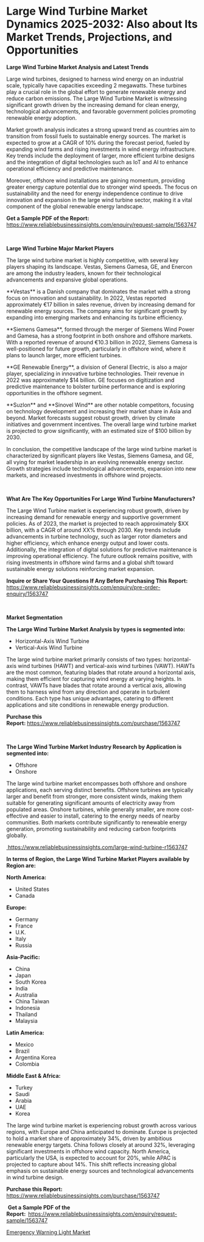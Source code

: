 <p><h1>Large Wind Turbine Market Dynamics 2025-2032: Also about Its Market Trends, Projections, and Opportunities</h1></p><p><strong>Large Wind Turbine Market Analysis and Latest Trends</strong></p>
<p><p>Large wind turbines, designed to harness wind energy on an industrial scale, typically have capacities exceeding 2 megawatts. These turbines play a crucial role in the global effort to generate renewable energy and reduce carbon emissions. The Large Wind Turbine Market is witnessing significant growth driven by the increasing demand for clean energy, technological advancements, and favorable government policies promoting renewable energy adoption.</p><p>Market growth analysis indicates a strong upward trend as countries aim to transition from fossil fuels to sustainable energy sources. The market is expected to grow at a CAGR of 10% during the forecast period, fueled by expanding wind farms and rising investments in wind energy infrastructure. Key trends include the deployment of larger, more efficient turbine designs and the integration of digital technologies such as IoT and AI to enhance operational efficiency and predictive maintenance.</p><p>Moreover, offshore wind installations are gaining momentum, providing greater energy capture potential due to stronger wind speeds. The focus on sustainability and the need for energy independence continue to drive innovation and expansion in the large wind turbine sector, making it a vital component of the global renewable energy landscape.</p></p>
<p><strong>Get a Sample PDF of the Report:&nbsp;</strong> <a href="https://www.reliablebusinessinsights.com/enquiry/request-sample/1563747?utm_campaign=2275&utm_medium=2&utm_source=Github&utm_content=ia&utm_term=13022025&utm_id=large-wind-turbine">https://www.reliablebusinessinsights.com/enquiry/request-sample/1563747</a></p>
<p>&nbsp;</p>
<p><strong>Large Wind Turbine Major Market Players</strong></p>
<p><p>The large wind turbine market is highly competitive, with several key players shaping its landscape. Vestas, Siemens Gamesa, GE, and Enercon are among the industry leaders, known for their technological advancements and expansive global operations.</p><p>**Vestas** is a Danish company that dominates the market with a strong focus on innovation and sustainability. In 2022, Vestas reported approximately €17 billion in sales revenue, driven by increasing demand for renewable energy sources. The company aims for significant growth by expanding into emerging markets and enhancing its turbine efficiency.</p><p>**Siemens Gamesa**, formed through the merger of Siemens Wind Power and Gamesa, has a strong footprint in both onshore and offshore markets. With a reported revenue of around €10.3 billion in 2022, Siemens Gamesa is well-positioned for future growth, particularly in offshore wind, where it plans to launch larger, more efficient turbines.</p><p>**GE Renewable Energy**, a division of General Electric, is also a major player, specializing in innovative turbine technologies. Their revenue in 2022 was approximately $14 billion. GE focuses on digitization and predictive maintenance to bolster turbine performance and is exploring opportunities in the offshore segment.</p><p>**Suzlon** and **Sinovel Wind** are other notable competitors, focusing on technology development and increasing their market share in Asia and beyond. Market forecasts suggest robust growth, driven by climate initiatives and government incentives. The overall large wind turbine market is projected to grow significantly, with an estimated size of $100 billion by 2030.</p><p>In conclusion, the competitive landscape of the large wind turbine market is characterized by significant players like Vestas, Siemens Gamesa, and GE, all vying for market leadership in an evolving renewable energy sector. Growth strategies include technological advancements, expansion into new markets, and increased investments in offshore wind projects.</p></p>
<p>&nbsp;</p>
<p><strong>What Are The Key Opportunities For Large Wind Turbine Manufacturers?</strong></p>
<p><p>The Large Wind Turbine market is experiencing robust growth, driven by increasing demand for renewable energy and supportive government policies. As of 2023, the market is projected to reach approximately $XX billion, with a CAGR of around XX% through 2030. Key trends include advancements in turbine technology, such as larger rotor diameters and higher efficiency, which enhance energy output and lower costs. Additionally, the integration of digital solutions for predictive maintenance is improving operational efficiency. The future outlook remains positive, with rising investments in offshore wind farms and a global shift toward sustainable energy solutions reinforcing market expansion.</p></p>
<p><strong>Inquire or Share Your Questions If Any Before Purchasing This Report:</strong> <a href="https://www.reliablebusinessinsights.com/enquiry/pre-order-enquiry/1563747?utm_campaign=2275&utm_medium=2&utm_source=Github&utm_content=ia&utm_term=13022025&utm_id=large-wind-turbine">https://www.reliablebusinessinsights.com/enquiry/pre-order-enquiry/1563747</a></p>
<p>&nbsp;</p>
<p><strong>Market Segmentation</strong></p>
<p><strong>The Large Wind Turbine Market Analysis by types is segmented into:</strong></p>
<p><ul><li>Horizontal-Axis Wind Turbine</li><li>Vertical-Axis Wind Turbine</li></ul></p>
<p><p>The large wind turbine market primarily consists of two types: horizontal-axis wind turbines (HAWT) and vertical-axis wind turbines (VAWT). HAWTs are the most common, featuring blades that rotate around a horizontal axis, making them efficient for capturing wind energy at varying heights. In contrast, VAWTs have blades that rotate around a vertical axis, allowing them to harness wind from any direction and operate in turbulent conditions. Each type has unique advantages, catering to different applications and site conditions in renewable energy production.</p></p>
<p><strong>Purchase this Report:&nbsp;</strong><a href="https://www.reliablebusinessinsights.com/purchase/1563747?utm_campaign=2275&utm_medium=2&utm_source=Github&utm_content=ia&utm_term=13022025&utm_id=large-wind-turbine">https://www.reliablebusinessinsights.com/purchase/1563747</a></p>
<p>&nbsp;</p>
<p><strong>The Large Wind Turbine Market Industry Research by Application is segmented into:</strong></p>
<p><ul><li>Offshore</li><li>Onshore</li></ul></p>
<p><p>The large wind turbine market encompasses both offshore and onshore applications, each serving distinct benefits. Offshore turbines are typically larger and benefit from stronger, more consistent winds, making them suitable for generating significant amounts of electricity away from populated areas. Onshore turbines, while generally smaller, are more cost-effective and easier to install, catering to the energy needs of nearby communities. Both markets contribute significantly to renewable energy generation, promoting sustainability and reducing carbon footprints globally.</p></p>
<p><a href="https://www.reliablebusinessinsights.com/large-wind-turbine-r1563747?utm_campaign=2275&utm_medium=2&utm_source=Github&utm_content=ia&utm_term=13022025&utm_id=large-wind-turbine">&nbsp;https://www.reliablebusinessinsights.com/large-wind-turbine-r1563747</a></p>
<p><strong>In terms of Region, the Large Wind Turbine Market Players available by Region are:</strong></p>
<p>
    <p> <strong> North America: </strong>
        <ul>
            <li>United States</li>
            <li>Canada</li>
        </ul>
        </p> 
    <p> <strong> Europe: </strong>
        <ul>
            <li>Germany</li>
            <li>France</li>
            <li>U.K.</li>
            <li>Italy</li>
            <li>Russia</li>
        </ul>
        </p> 
    <p> <strong> Asia-Pacific: </strong>
        <ul>
            <li>China</li>
            <li>Japan</li>
            <li>South Korea</li>
            <li>India</li>
            <li>Australia</li>
            <li>China Taiwan</li>
            <li>Indonesia</li>
            <li>Thailand</li>
            <li>Malaysia</li>
        </ul>
        </p> 
    <p> <strong> Latin America: </strong>
        <ul>
            <li>Mexico</li>
            <li>Brazil</li>
            <li>Argentina Korea</li>
            <li>Colombia</li>
        </ul>
        </p> 
    <p> <strong> Middle East & Africa: </strong>
        <ul>
            <li>Turkey</li>
            <li>Saudi</li>
            <li>Arabia</li>
            <li>UAE</li>
            <li>Korea</li>
        </ul>
    </p>
    </p>
<p><p>The large wind turbine market is experiencing robust growth across various regions, with Europe and China anticipated to dominate. Europe is projected to hold a market share of approximately 34%, driven by ambitious renewable energy targets. China follows closely at around 32%, leveraging significant investments in offshore wind capacity. North America, particularly the USA, is expected to account for 20%, while APAC is projected to capture about 14%. This shift reflects increasing global emphasis on sustainable energy sources and technological advancements in wind turbine design.</p></p>
<p><strong>Purchase this Report: </strong><a href="https://www.reliablebusinessinsights.com/purchase/1563747?utm_campaign=2275&utm_medium=2&utm_source=Github&utm_content=ia&utm_term=13022025&utm_id=large-wind-turbine">https://www.reliablebusinessinsights.com/purchase/1563747</a></p>
<p>&nbsp;<strong>Get a Sample PDF of the Report:&nbsp;&nbsp;</strong><a href="https://www.reliablebusinessinsights.com/enquiry/request-sample/1563747?utm_campaign=2275&utm_medium=2&utm_source=Github&utm_content=ia&utm_term=13022025&utm_id=large-wind-turbine">https://www.reliablebusinessinsights.com/enquiry/request-sample/1563747</a></p>
<p><strong></strong></p>
<p><p><a href="https://github.com/maclarensidney/Market-Research-Report-List-1/blob/main/emergency-warning-light-market.md?utm_campaign=2275&utm_medium=2&utm_source=Github&utm_content=ia&utm_term=13022025&utm_id=large-wind-turbine">Emergency Warning Light Market</a></p></p>